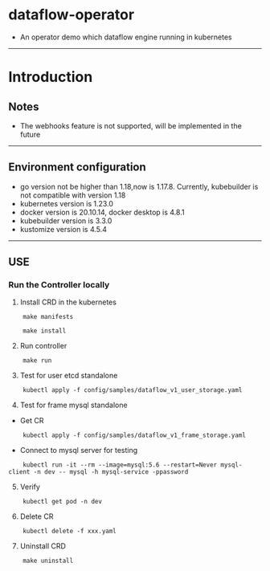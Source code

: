# dataflow-operator

- An operator demo which dataflow engine running in kubernetes

---
# Introduction

## Notes 

- The webhooks feature is not supported, will be implemented in the future
---
## Environment configuration
- go version not be higher than 1.18,now is 1.17.8. Currently, kubebuilder is not compatible with version 1.18
- kubernetes version is 1.23.0
- docker version is 20.10.14, docker desktop is 4.8.1
- kubebuilder version is 3.3.0
- kustomize version is 4.5.4

---

## USE

### Run the Controller locally

1. Install CRD in the kubernetes
```shell
    make manifests
    
    make install
```

2. Run controller
```shell
    make run
```

3. Test for user etcd standalone
```shell
    kubectl apply -f config/samples/dataflow_v1_user_storage.yaml
```

4. Test for frame mysql standalone

- Get CR
```shell
    kubectl apply -f config/samples/dataflow_v1_frame_storage.yaml
```

- Connect to mysql server for testing
```shell
    kubectl run -it --rm --image=mysql:5.6 --restart=Never mysql-client -n dev -- mysql -h mysql-service -ppassword
```
5. Verify
```shell
    kubectl get pod -n dev
```

6. Delete CR
```shell
    kubectl delete -f xxx.yaml
```

7. Uninstall CRD
```shell
    make uninstall
```
